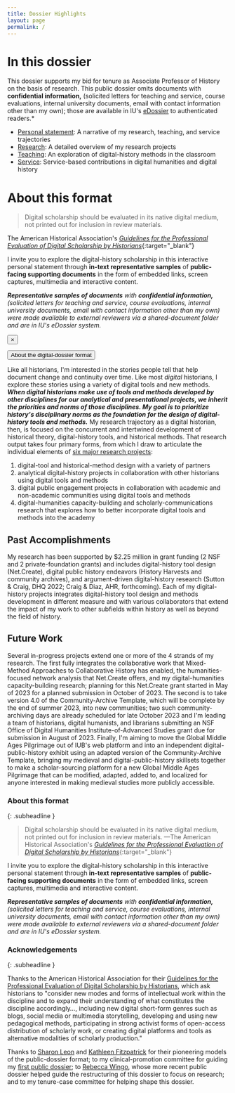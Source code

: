 ```yaml
---
title: Dossier Highlights
layout: page
permalink: /
---
```


<div class="quote-inline-wrap-article-content">
<div class="quote-inline-wrap">
<div class="quote-inline-testimonial" markdown="1">

# In this dossier

This dossier supports my bid for tenure as Associate Professor of History on the basis of research. <span style="c60000">This public dossier omits documents with **confidential information,** (solicited letters for teaching and service, course evaluations, internal university documents, email with contact information other than my own); those are available in IU's [eDossier](http://edossier.iu.edu) to authenticated readers.*


- [Personal statement](/statement): A narrative of my research, teaching, and service trajectories
- [Research](/research): A detailed overview of my research projects
- [Teaching](/teaching): An exploration of digital-history methods in the classroom
- [Service](/service): Service-based contributions in digital humanities and digital history

<div class="reveal" id="AboutDossier" data-reveal markdown="1">

# About this format

> Digital scholarship should be evaluated in its native digital medium, not printed out for inclusion in review materials.

The American Historical Association's [*Guidelines for the Professional Evaluation of Digital Scholarship by Historians*](https://www.historians.org/teaching-and-learning/digital-history-resources/evaluation-of-digital-scholarship-in-history/guidelines-for-the-professional-evaluation-of-digital-scholarship-by-historians){:target="_blank"}

I invite you to explore the digital-history scholarship in this interactive personal statement through **in-text representative samples** of **public-facing supporting documents** in the form of embedded links, screen captures, multimedia and interactive content.

***Representative samples of documents** with **confidential information,** (solicited letters for teaching and service, course evaluations, internal university documents, email with contact information other than my own) were made available to external reviewers via a shared-document folder and are in IU's eDossier system.*

<button class="close-button" data-close aria-label="Close modal" type="button">
<span aria-hidden="true">&times;</span>
</button>
</div>

<p><button class="button screen-only" data-open="AboutDossier">About the digital-dossier format</button></p>

</div>
</div>
</div>

Like all historians, I'm interested in the stories people tell that help document change and continuity over time. Like most *digital* historians, I explore these stories using a variety of digital tools and new methods. ***When digital historians make use of tools and methods developed by other disciplines for our analytical and presentational projects, we inherit the priorities and norms of those disciplines. My goal is to prioritize history's disciplinary norms as the foundation for the design of digital-history tools and methods.*** My research trajectory as a digital historian, then, is focused on the concurrent and intertwined development of historical theory, digital-history tools, and historical methods. That research output takes four primary forms, from which I draw to articulate the individual elements of [six major research projects](/research):

1. digital-tool and historical-method design with a variety of partners
1. analytical digital-history projects in collaboration with other historians using digital tools and methods
1. digital public engagement projects in collaboration with academic and non-academic communities using digital tools and methods
1. digital-humanities capacity-building and scholarly-communications research that explores how to better incorporate digital tools and methods into the academy

## Past Accomplishments

My research has been supported by $2.25 million in grant funding (2 NSF and 2 private-foundation grants) and includes digital-history tool design (Net.Create), digital public history endeavors (History Harvests and community archives), and argument-driven digital-history research (Sutton & Craig, DHQ 2022; Craig & Diaz, AHR, forthcoming). Each of my digital-history projects integrates digital-history tool design and methods development in different measure and with various collaborators that extend the impact of my work to other subfields within history as well as beyond the field of history.

## Future Work

Several in-progress projects extend one or more of the 4 strands of my research. The first fully integrates the collaborative work that Mixed-Method Approaches to Collaborative History has enabled, the humanities-focused network analysis that Net.Create offers, and my digital-humanities capacity-building research; planning for this Net.Create grant started in May of 2023 for a planned submission in October of 2023. The second is to take version 4.0 of the Community-Archive Template, which will be complete by the end of summer 2023, into new communities; two such community-archiving days are already scheduled for late October 2023 and I'm leading a team of historians, digital humanists, and librarians submitting an NSF Office of Digital Humanities Institute-of-Advanced Studies grant due for submission in August of 2023. Finally, I'm aiming to move the Global Middle Ages Pilgrimage out of IUB's web platform and into an independent digital-public-history exhibit using an adapted version of the Community-Archive Template, bringing my medieval and digital-public-history skillsets together to make a scholar-sourcing platform for a new Global Middle Ages Pilgrimage that can be modified, adapted, added to, and localized for anyone interested in making medieval studies more publicly accessible.

<div class="print-only" markdown="1">

### About this format
{: .subheadline }

> Digital scholarship should be evaluated in its native digital medium, not printed out for inclusion in review materials. &mdash;The American Historical Association's [*Guidelines for the Professional Evaluation of Digital Scholarship by Historians*](https://www.historians.org/teaching-and-learning/digital-history-resources/evaluation-of-digital-scholarship-in-history/guidelines-for-the-professional-evaluation-of-digital-scholarship-by-historians){:target="_blank"}

I invite you to explore the digital-history scholarship in this interactive personal statement through **in-text representative samples** of **public-facing supporting documents** in the form of embedded links, screen captures, multimedia and interactive content.

***Representative samples of documents** with **confidential information,** (solicited letters for teaching and service, course evaluations, internal university documents, email with contact information other than my own) were made available to external reviewers via a shared-document folder and are in IU's eDossier system.*

</div>

### Acknowledgements
{: .subheadline }

Thanks to the American Historical Association for their [Guidelines for the Professional Evaluation of Digital Scholarship by Historians](https://www.historians.org/teaching-and-learning/digital-history-resources/evaluation-of-digital-scholarship-in-history/guidelines-for-the-professional-evaluation-of-digital-scholarship-by-historians), which ask historians to "consider new modes and forms of intellectual work within the discipline and to expand their understanding of what constitutes the discipline accordingly…, including new digital short-form genres such as blogs, social media or multimedia storytelling, developing and using new pedagogical methods, participating in strong activist forms of open-access distribution of scholarly work, or creating digital platforms and tools as alternative modalities of scholarly production."

Thanks to [Sharon Leon](http://www.6floors.org/dossier/) and [Kathleen Fitzpatrick](https://machines.kfitz.info/dossier/) for their pioneering models of the public-dossier format; to my clinical-promotion committee for guiding my [first public dossier](https://kalanicraig.com/dossier/); to [Rebecca Wingo](http://rebeccawingo.com/dossier/), whose more recent public dossier helped guide the restructuring of this dossier to focus on research; and to my tenure-case committee for helping shape this dossier.
